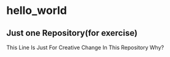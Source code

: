 # hello_world
Just one Repository(for exercise)
------
This Line Is Just For Creative Change In This Repository
Why?
